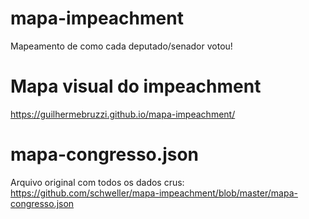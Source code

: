 # mapa-impeachment

Mapeamento de como cada deputado/senador votou!

# Mapa visual do impeachment

https://guilhermebruzzi.github.io/mapa-impeachment/

# mapa-congresso.json

Arquivo original com todos os dados crus: https://github.com/schweller/mapa-impeachment/blob/master/mapa-congresso.json
